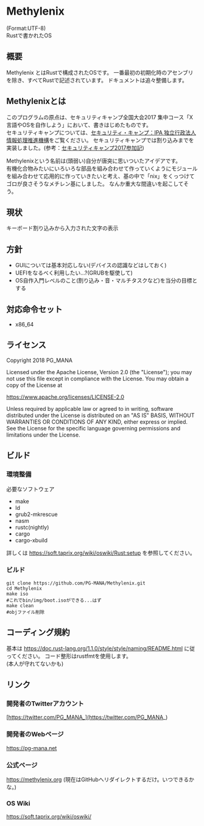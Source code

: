 # Methylenix
(Format:UTF-8)  
Rustで書かれたOS

## 概要
Methylenix とはRustで構成されたOSです。
一番最初の初期化時のアセンブリを除き、すべてRustで記述されています。
ドキュメントは追々整備します。

## Methylenixとは
このプログラムの原点は、セキュリティキャンプ全国大会2017 集中コース「X　言語やOSを自作しよう」において、書きはじめたものです。  
セキュリティキャンプについては、[セキュリティ・キャンプ：IPA 独立行政法人 情報処理推進機構](https://www.ipa.go.jp/jinzai/camp/index.html)をご覧ください。
セキュリティキャンプでは割り込みまでを実装しました。(参考：[セキュリティキャンプ2017参加記](https://pg-mana.net/blog/seccamp_after/))

Methylenixという名前は(頭弱い)自分が唐突に思いついたアイデアです。  
有機化合物みたいにいろいろな部品を組み合わせて作っていくようにモジュールを組み合わせて応用的に作っていきたいと考え、基の中で「nix」をくっつけてゴロが良さそうなメチレン基にしました。
なんか重大な間違いを起こしてそう。

## 現状
キーボード割り込みから入力された文字の表示

## 方針
* GUIについては基本対応しない(デバイスの認識などはしておく)
* UEFIをなるべく利用したい...?(GRUBを駆使して)
* OS自作入門レベルのこと(割り込み・音・マルチタスクなど)を当分の目標とする

## 対応命令セット
* x86_64

## ライセンス
Copyright 2018 PG_MANA  

Licensed under the Apache License, Version 2.0 (the "License");
you may not use this file except in compliance with the License.
You may obtain a copy of the License at

https://www.apache.org/licenses/LICENSE-2.0

Unless required by applicable law or agreed to in writing, software
distributed under the License is distributed on an "AS IS" BASIS,
WITHOUT WARRANTIES OR CONDITIONS OF ANY KIND, either express or implied.
See the License for the specific language governing permissions and
limitations under the License.

## ビルド
### 環境整備
必要なソフトウェア

* make
* ld
* grub2-mkrescue
* nasm
* rustc(nightly)
* cargo
* cargo-xbuild

詳しくは https://soft.taprix.org/wiki/oswiki/Rust:setup を参照してください。

### ビルド

```shell
git clone https://github.com/PG-MANA/Methylenix.git
cd Methylenix
make iso
#これでbin/img/boot.isoができる...はず
make clean
#objファイル削除
```

## コーディング規約
基本は https://doc.rust-lang.org/1.1.0/style/style/naming/README.html に従ってください。
コード整形はrustfmtを使用します。  
(本人が守れてないかも)

## リンク
### 開発者のTwitterアカウント
  [https://twitter.com/PG_MANA_](https://twitter.com/PG_MANA_)
### 開発者のWebページ
  https://pg-mana.net
### 公式ページ
  https://methylenix.org (現在はGitHubへリダイレクトするだけ。いつできるかな。)
### OS Wiki
  https://soft.taprix.org/wiki/oswiki/
